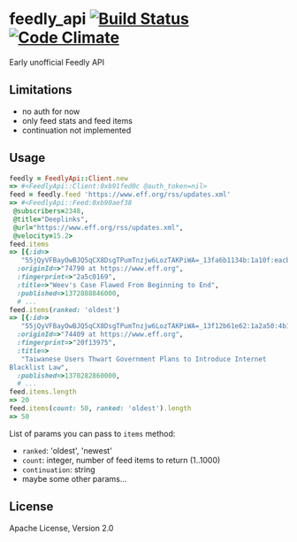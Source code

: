 feedly_api [![Build Status](https://travis-ci.org/Myuzu/feedly_api.png?branch=master)](https://travis-ci.org/Myuzu/feedly_api) [![Code Climate](https://codeclimate.com/github/Myuzu/feedly_api.png)](https://codeclimate.com/github/Myuzu/feedly_api)
==========

Early unofficial Feedly API

## Limitations
* no auth for now
* only feed stats and feed items
* continuation not implemented

## Usage

```ruby
feedly = FeedlyApi::Client.new 
=> #<FeedlyApi::Client:0xb91fed0c @auth_token=nil>
feed = feedly.feed 'https://www.eff.org/rss/updates.xml'
=> #<FeedlyApi::Feed:0xb90aef38
 @subscribers=2348,
 @title="Deeplinks",
 @url="https://www.eff.org/rss/updates.xml",
 @velocity=15.2>
feed.items
=> [{:id=>
   "55jQyVFBayOwBJQ5qCX8DsgTPumTnzjw6LozTAKPiWA=_13fa6b1134b:1a10f:eacbe387",
  :originId=>"74790 at https://www.eff.org",
  :fingerprint=>"2a5c0169",
  :title=>"Weev's Case Flawed From Beginning to End",
  :published=>1372888846000, 
  # ...
feed.items(ranked: 'oldest')
=> [{:id=>
   "55jQyVFBayOwBJQ5qCX8DsgTPumTnzjw6LozTAKPiWA=_13f12b61e62:1a2a50:4b1c86ed",
  :originId=>"74409 at https://www.eff.org",
  :fingerprint=>"20f13975",
  :title=>
   "Taiwanese Users Thwart Government Plans to Introduce Internet
Blacklist Law",
  :published=>1370282860000,
  # ...
feed.items.length
=> 20
feed.items(count: 50, ranked: 'oldest').length
=> 50
```

List of params you can pass to `items` method:
* `ranked`: 'oldest', 'newest'
* `count`: integer, number of feed items to return (1..1000)
* `continuation`: string
* maybe some other params...

## License

Apache License, Version 2.0
